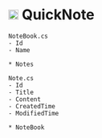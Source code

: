# <img src="https://github.com/FortAwesome/Font-Awesome/blob/master/svgs/regular/file.svg" width="20" /> QuickNote 

    NoteBook.cs
    - Id
    - Name
    
    * Notes
    
    Note.cs
    - Id
    - Title
    - Content
    - CreatedTime
    - ModifiedTime
    
    * NoteBook